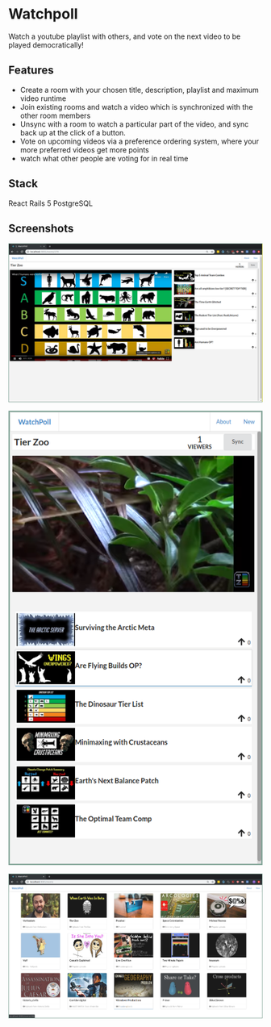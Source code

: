# Watchpoll

Watch a youtube playlist with others, and vote on the next video to be played democratically!

## Features

- Create a room with your chosen title, description, playlist and maximum video runtime
- Join existing rooms and watch a video which is synchronized with the other room members
- Unsync with a room to watch a particular part of the video, and sync back up at the click of a button.
- Vote on upcoming videos via a preference ordering system, where your more preferred videos get more points
- watch what other people are voting for in real time

## Stack

React
Rails 5
PostgreSQL

## Screenshots

![room](/screenshots/room1.png)

![mobile](screenshots/room2.png)

![room index](screenshots/room_index.png)
